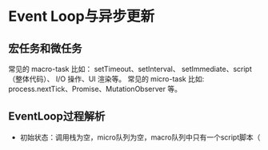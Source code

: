 # Event Loop与异步更新

##  宏任务和微任务

常见的 macro-task 比如： setTimeout、setInterval、 setImmediate、script（整体代码）、 I/O 操作、UI 渲染等。
		常见的 micro-task 比如: process.nextTick、Promise、MutationObserver 等。

## EventLoop过程解析

* 初始状态：调用栈为空，micro队列为空，macro队列中只有一个script脚本（